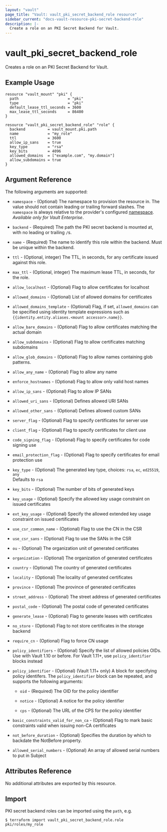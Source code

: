 ```yaml
---
layout: "vault"
page_title: "Vault: vault_pki_secret_backend_role resource"
sidebar_current: "docs-vault-resource-pki-secret-backend-role"
description: |-
  Create a role on an PKI Secret Backend for Vault.
---
```


# vault\_pki\_secret\_backend\_role

Creates a role on an PKI Secret Backend for Vault.

## Example Usage

```hcl
resource "vault_mount" "pki" {
  path                      = "pki"
  type                      = "pki"
  default_lease_ttl_seconds = 3600
  max_lease_ttl_seconds     = 86400
}

resource "vault_pki_secret_backend_role" "role" {
  backend          = vault_mount.pki.path
  name             = "my_role"
  ttl              = 3600
  allow_ip_sans    = true
  key_type         = "rsa"
  key_bits         = 4096
  allowed_domains  = ["example.com", "my.domain"]
  allow_subdomains = true
}
```

## Argument Reference

The following arguments are supported:

* `namespace` - (Optional) The namespace to provision the resource in.
  The value should not contain leading or trailing forward slashes.
  The `namespace` is always relative to the provider's configured [namespace](../index.html#namespace).
   *Available only for Vault Enterprise*.

* `backend` - (Required) The path the PKI secret backend is mounted at, with no leading or trailing `/`s.

* `name` - (Required) The name to identify this role within the backend. Must be unique within the backend.

* `ttl` - (Optional, integer) The TTL, in seconds, for any certificate issued against this role.

* `max_ttl` - (Optional, integer) The maximum lease TTL, in seconds, for the role.

* `allow_localhost` - (Optional) Flag to allow certificates for localhost

* `allowed_domains` - (Optional) List of allowed domains for certificates

* `allowed_domains_template` - (Optional) Flag, if set, `allowed_domains` can be specified using identity template expressions such as `{{identity.entity.aliases.<mount accessor>.name}}`.

* `allow_bare_domains` - (Optional) Flag to allow certificates matching the actual domain

* `allow_subdomains` - (Optional) Flag to allow certificates matching subdomains

* `allow_glob_domains` - (Optional) Flag to allow names containing glob patterns.

* `allow_any_name` - (Optional) Flag to allow any name

* `enforce_hostnames` - (Optional) Flag to allow only valid host names

* `allow_ip_sans` - (Optional) Flag to allow IP SANs

* `allowed_uri_sans` - (Optional) Defines allowed URI SANs

* `allowed_other_sans` - (Optional) Defines allowed custom SANs

* `server_flag` - (Optional) Flag to specify certificates for server use

* `client_flag` - (Optional) Flag to specify certificates for client use

* `code_signing_flag` - (Optional) Flag to specify certificates for code signing use

* `email_protection_flag` - (Optional) Flag to specify certificates for email protection use

* `key_type` - (Optional) The generated key type, choices: `rsa`, `ec`, `ed25519`, `any`  
  Defaults to `rsa`

* `key_bits` - (Optional) The number of bits of generated keys

* `key_usage` - (Optional) Specify the allowed key usage constraint on issued certificates

* `ext_key_usage` - (Optional) Specify the allowed extended key usage constraint on issued certificates

* `use_csr_common_name` - (Optional) Flag to use the CN in the CSR

* `use_csr_sans` - (Optional) Flag to use the SANs in the CSR

* `ou` - (Optional) The organization unit of generated certificates

* `organization` - (Optional) The organization of generated certificates

* `country` - (Optional) The country of generated certificates

* `locality` - (Optional) The locality of generated certificates

* `province` - (Optional) The province of generated certificates

* `street_address` - (Optional) The street address of generated certificates

* `postal_code` - (Optional) The postal code of generated certificates

* `generate_lease` - (Optional) Flag to generate leases with certificates

* `no_store` - (Optional) Flag to not store certificates in the storage backend

* `require_cn` - (Optional) Flag to force CN usage

* `policy_identifiers` - (Optional) Specify the list of allowed policies OIDs. Use with Vault 1.10 or before. For Vault 1.11+, use `policy_identifier` blocks instead

* `policy_identifier` - (Optional) (Vault 1.11+ only) A block for specifying policy identifers. The `policy_identifier` block can be repeated, and supports the following arguments:

   - `oid` - (Required) The OID for the policy identifier

   - `notice` - (Optional) A notice for the policy identifier

   - `cps` - (Optional) The URL of the CPS for the policy identifier

* `basic_constraints_valid_for_non_ca` - (Optional) Flag to mark basic constraints valid when issuing non-CA certificates

* `not_before_duration` - (Optional) Specifies the duration by which to backdate the NotBefore property.

* `allowed_serial_numbers` - (Optional) An array of allowed serial numbers to put in Subject

## Attributes Reference

No additional attributes are exported by this resource.

## Import

PKI secret backend roles can be imported using the `path`, e.g.

```
$ terraform import vault_pki_secret_backend_role.role pki/roles/my_role
```
